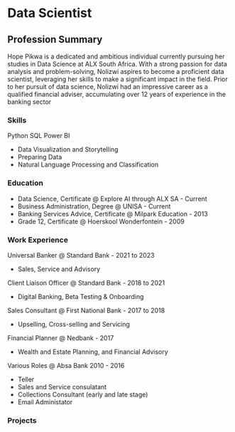 # Data Scientist

## Profession Summary
Hope Pikwa is a dedicated and ambitious individual currently pursuing her studies in Data Science at ALX South Africa. With a strong passion for data analysis and problem-solving, Nolizwi aspires to become a proficient data scientist, leveraging her skills to make a significant impact in the field. Prior to her pursuit of data science, Nolizwi had an impressive career as a qualified financial adviser, accumulating over 12 years of experience in the banking sector

### Skills
Python
SQL
Power BI 

- Data Visualization and Storytelling
- Preparing Data
- Natural Language Processing and Classification

### Education
- Data Science, Certificate @ Explore AI through ALX SA - Current
- Business Administration, Degree @ UNISA - Current
- Banking Services Advice, Certificate @ Milpark Education - 2013
- Grade 12, Certificate @ Hoerskool Wonderfontein - 2009

### Work Experience
Universal Banker @ Standard Bank - 2021 to 2023
- Sales, Service and Advisory

Client Liaison Officer @ Standard Bank - 2018 to 2021
- Digital Banking, Beta Testing & Onboarding

Sales Consultant @ First National Bank - 2017 to 2018
- Upselling, Cross-selling and Servicing

Financial Planner @ Nedbank - 2017
- Wealth and Estate Planning, and Financial Advisory

Various Roles @ Absa Bank 2010 - 2016
- Teller 
- Sales and Service consulatant
- Collections Consultant (early and late stage)
- Email Administator

### Projects
